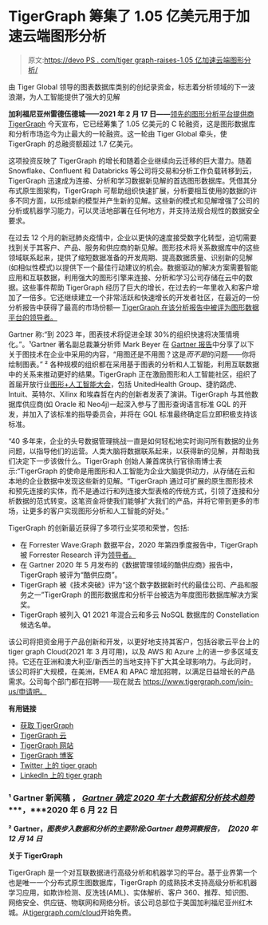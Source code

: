 # TigerGraph 筹集了 1.05 亿美元用于加速云端图形分析

> 原文:[https://devo PS . com/tiger graph-raises-1.05 亿加速云端图形分析/](https://devops.com/tigergraph-raises-105-million-to-accelerate-graph-analytics-on-the-cloud/)

由 Tiger Global 领导的图表数据库类别的创纪录资金，标志着分析领域的下一波浪潮，为人工智能提供了强大的见解

**加利福尼亚州雷德伍德城——2021 年 2 月 17 日——**[领先的图形分析平台提供商 TigerGraph](https://www.tigergraph.com/) 今天宣布，它已经筹集了 1.05 亿美元的 C 轮融资，这是图形数据库和分析市场迄今为止最大的一轮融资。这一轮由 Tiger Global 牵头，使 TigerGraph 的总融资额超过 1.7 亿美元。

这项投资反映了 TigerGraph 的增长和随着企业继续向云迁移的巨大潜力。随着 Snowflake、Confluent 和 Databricks 等公司将交易和分析工作负载转移到云，TigerGraph 迅速成为连接、分析和学习数据新见解的首选图形数据库。凭借其分布式原生图架构，TigerGraph 可帮助组织快速扩展，分析要相互使用的数据的许多不同方面，以形成新的模型并产生新的见解。这些新的模式和见解增强了公司的分析或机器学习能力，可以灵活地部署在任何地方，并支持法规合规性的数据安全要求。

在过去 12 个月的新冠肺炎疫情中，企业以更快的速度接受数字化转型，迫切需要找到关于其客户、产品、服务和供应商的新见解。图形技术将关系数据库中的这些领域联系起来，提供了缩短数据准备的开发周期、提高数据质量、识别新的见解(如相似性模式)以提供下一个最佳行动建议的机会。数据驱动的解决方案需要智能应用和互联数据，利用强大的图形引擎来连接、分析和学习公司存储在云中的数据。这些事件帮助 TigerGraph 经历了巨大的增长，在过去的一年里收入和客户增加了一倍多。它还继续建立一个非常活跃和快速增长的开发者社区，在最近的一份分析报告中获得了最高的市场份额— [TigerGraph 在该分析报告中被评为图形数据平台的领导者。](https://info.tigergraph.com/forrester-wave)

Gartner 称:“到 2023 年，图表技术将促进全球 30%的组织快速将决策情境化。”。¹Gartner 著名副总裁兼分析师 Mark Beyer 在 [Gartner 报告](https://www.gartner.com/document/3994452)中分享了以下关于图技术在企业中采用的内容，“用图还是不用图？这是*而不是*的问题——你将绘制图表。” ² 各种规模的组织都在采用基于图表的分析和人工智能，利用互联数据中的关系来推动更好的结果。TigerGraph 正在激励图形和人工智能社区，组织了首届开放行业[图形+人工智能大会](https://www.tigergraph.com/graphaiworld/)，包括 UnitedHealth Group、捷豹路虎、Intuit、英特尔、Xilinx 和埃森哲在内的创新者发表了演讲。TigerGraph 与其他数据库供应商(如 Oracle 和 Neo4j)一起深入参与了图形查询语言标准 GQL 的开发，并加入了该标准的指导委员会，并将在 GQL 标准最终确定后立即积极支持该标准。

“40 多年来，企业的头号数据管理挑战一直是如何轻松地实时询问所有数据的业务问题，以指导他们的运营。人类大脑将数据联系起来，以获得新的见解，并帮助我们决定下一步该做什么。TigerGraph 创始人兼首席执行官徐雨博士表示:“TigerGraph 的使命是用图形和人工智能为企业大脑提供动力，从存储在云和本地的企业数据中发现这些新的见解。“TigerGraph 通过可扩展的原生图形技术和预先连接的实体，而不是通过行和列连接大型表格的传统方式，引领了连接和分析数据的范式转变。这笔资金将使我们能够扩大我们的产品，并将它带到更多的市场，让更多的客户实现图形分析和人工智能的好处。”

TigerGraph 的创新最近获得了多项行业奖项和荣誉，包括:

*   在 Forrester Wave:Graph 数据平台，2020 年第四季度报告中，TigerGraph 被 Forrester Research 评为[领导者。](https://www.tigergraph.com/forrester-wave/)
*   在 Gartner 2020 年 5 月发布的《数据管理领域的酷供应商》报告中，TigerGraph 被评为“酷供应商”。
*   TigerGraph 被《技术突破》评为“这个数字数据新时代的最佳公司、产品和服务之一”TigerGraph 的图形数据库和分析平台被选为年度图形数据库解决方案奖。
*   TigerGraph 被列入 Q1 2021 年混合云和多云 NoSQL 数据库的 Constellation 候选名单。

该公司将把资金用于产品创新和开发，以更好地支持其客户，包括谷歌云平台上的 tiger graph Cloud(2021 年 3 月可用)，以及 AWS 和 Azure 上的进一步多区域支持。它还在亚洲和澳大利亚/新西兰的当地支持下扩大其全球影响力。与此同时，该公司将扩大规模，在美洲，EMEA 和 APAC 增加招聘，以满足日益增长的产品需求。公司每个部门都在招聘——现在就去 https://www.tigergraph.com/join-us/申请吧。

**有用链接**

*   [获取 TigerGraph](https://www.tigergraph.com/get-tigergraph/)
*   [TigerGraph 云](https://www.tigergraph.com/cloud/)
*   [TigerGraph 网站](http://www.tigergraph.com/)
*   [TigerGraph 博客](https://www.tigergraph.com/blog/)
*   [Twitter 上的 tiger graph](https://twitter.com/tigergraphdb)
*   [LinkedIn 上的 tiger graph](https://www.linkedin.com/company/3693966/)

### **¹** **Gartner 新闻稿** **，** [***Gartner 确定 2020 年十大数据和分析技术趋势***](https://www.gartner.com/en/newsroom/press-releases/2020-06-22-gartner-identifies-top-10-data-and-analytics-technolo) ***，*****2020 年 6 月 22 日**

**²** **Gartner，*图表步入数据和分析的主要阶段:Gartner 趋势洞察报告，【2020 年 12 月 14 日***

**关于 TigerGraph**

TigerGraph 是一个对互联数据进行高级分析和机器学习的平台。基于业界第一个也是唯一一个分布式原生图数据库，TigerGraph 的成熟技术支持高级分析和机器学习应用，如欺诈检测、反洗钱(AML)、实体解析、客户 360、推荐、知识图、网络安全、供应链、物联网和网络分析。该公司总部位于美国加利福尼亚州红木城。从[tigergraph.com/cloud](https://www.tigergraph.com/cloud/)开始免费。